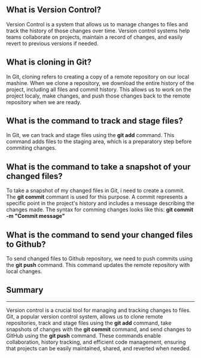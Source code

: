 ## What is Version Control?

Version Control is a system that allows us to manage changes to files and track 
the history of those changes over time. Version control systems help teams collaborate 
on projects, maintain a record of changes, and easily revert to previous versions if needed.

## What is cloning in Git?

In Git, cloning refers to creating a copy of a remote repository on our local mashine. 
When we clone a repository, we download the entire history of the project, including all 
files and commit history. This allows us to work on the project localy, make changes, 
and push those changes back to the remote repository when we are ready.

## What is the command to track and stage files?

In Git, we can track and stage files using the **git add** command. This command adds 
files to the staging area, which is a preparatory step before commiting changes. 

## What is the command to take a snapshot of your changed files?

To take a snapshot of my changed files in Git, i need to create a commit. The **git commit** 
commant is used for this purpose. A commit represents a specific point in the project's 
history and includes a message describing the changes made.
The syntax for comming changes looks like this:
**git commit -m "Commit message"**

## What is the command to send your changed files to Github?

To send changed files to Github repository, we need to push commits using the **git push** 
command. This command updates the remote repository with local changes. 

## Summary

***

Version control is a crucial tool for managing and tracking changes to files. Git, a popular 
version control system, allows us to clone remote repositories, track and stage files using 
the **git add** command, take snapshots of changes with the **git commit** command, and send 
changes to GitHub using the **git push** command. These commands enable collaboration, history 
tracking, and efficient code management, ensuring that projects can be easily maintained, 
shared, and reverted when needed.

